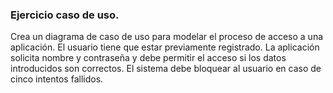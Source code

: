 ### Ejercicio caso de uso.

Crea un diagrama de caso de uso para modelar el proceso de acceso a una aplicación. El usuario tiene que estar previamente registrado. La aplicación solicita nombre y contraseña y debe permitir el acceso si los datos introducidos son correctos. El sistema debe bloquear al usuario en caso de cinco intentos fallidos.